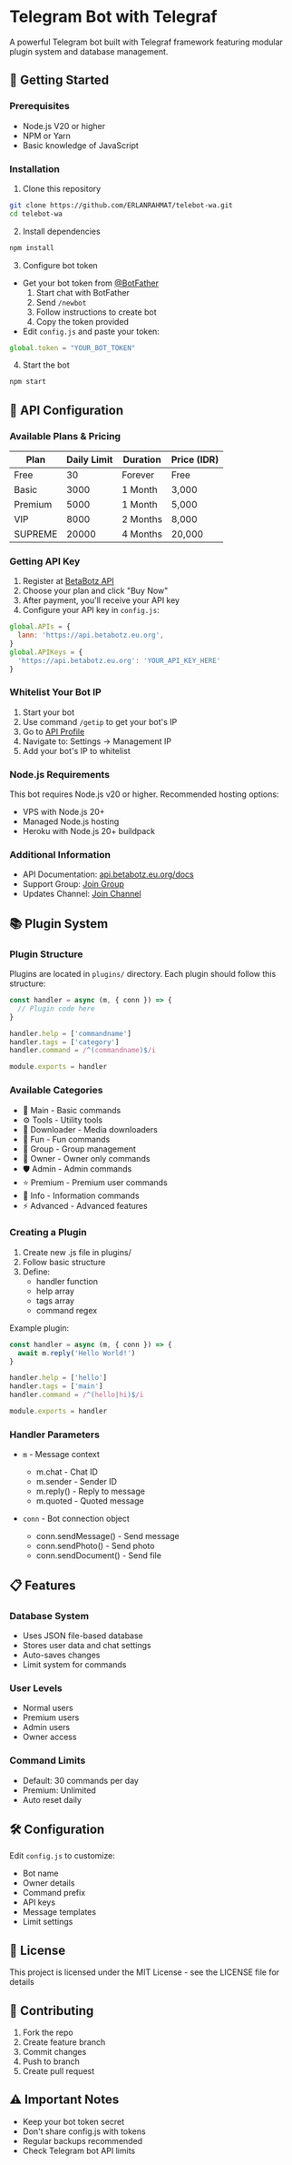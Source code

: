 # Telegram Bot with Telegraf

A powerful Telegram bot built with Telegraf framework featuring modular plugin system and database management.

## 🚀 Getting Started

### Prerequisites
- Node.js V20 or higher
- NPM or Yarn
- Basic knowledge of JavaScript

### Installation
1. Clone this repository
```bash
git clone https://github.com/ERLANRAHMAT/telebot-wa.git
cd telebot-wa
```

2. Install dependencies
```bash
npm install
```

3. Configure bot token
- Get your bot token from [@BotFather](https://t.me/BotFather)
  1. Start chat with BotFather
  2. Send `/newbot`
  3. Follow instructions to create bot
  4. Copy the token provided
- Edit `config.js` and paste your token:
```javascript
global.token = "YOUR_BOT_TOKEN"
```

4. Start the bot
```bash
npm start
```

## 🔑 API Configuration

### Available Plans & Pricing

| Plan     | Daily Limit | Duration | Price (IDR) |
|----------|------------|----------|-------------|
| Free     | 30         | Forever  | Free        |
| Basic    | 3000       | 1 Month  | 3,000      |
| Premium  | 5000       | 1 Month  | 5,000      |
| VIP      | 8000       | 2 Months | 8,000      |
| SUPREME  | 20000      | 4 Months | 20,000     |

### Getting API Key

1. Register at [BetaBotz API](https://api.betabotz.eu.org)
2. Choose your plan and click "Buy Now"
3. After payment, you'll receive your API key
4. Configure your API key in `config.js`:

```javascript
global.APIs = {   
  lann: 'https://api.betabotz.eu.org',
}
global.APIKeys = { 
  'https://api.betabotz.eu.org': 'YOUR_API_KEY_HERE'
}
```

### Whitelist Your Bot IP

1. Start your bot
2. Use command `/getip` to get your bot's IP
3. Go to [API Profile](https://api.betabotz.eu.org/profile)
4. Navigate to: Settings -> Management IP
5. Add your bot's IP to whitelist

### Node.js Requirements

This bot requires Node.js v20 or higher. Recommended hosting options:
- VPS with Node.js 20+
- Managed Node.js hosting
- Heroku with Node.js 20+ buildpack

### Additional Information

- API Documentation: [api.betabotz.eu.org/docs](https://api.betabotz.eu.org/docs)
- Support Group: [Join Group](https://chat.whatsapp.com/H8XPKS8vmHm2spliGlKY41)
- Updates Channel: [Join Channel](https://whatsapp.com/channel/0029VaiIG3UJpe8n3Y2MZ51z)

## 📚 Plugin System

### Plugin Structure
Plugins are located in `plugins/` directory. Each plugin should follow this structure:

```javascript
const handler = async (m, { conn }) => {
  // Plugin code here
}

handler.help = ['commandname']
handler.tags = ['category']
handler.command = /^(commandname)$/i

module.exports = handler
```

### Available Categories
- 🎯 Main - Basic commands
- ⚙️ Tools - Utility tools
- 💫 Downloader - Media downloaders
- 🎪 Fun - Fun commands
- 👾 Group - Group management
- 👤 Owner - Owner only commands
- 🛡️ Admin - Admin commands
- ⭐ Premium - Premium user commands
- 🎐 Info - Information commands
- ⚡ Advanced - Advanced features

### Creating a Plugin
1. Create new .js file in plugins/
2. Follow basic structure
3. Define:
   - handler function
   - help array
   - tags array
   - command regex

Example plugin:
```javascript
const handler = async (m, { conn }) => {
  await m.reply('Hello World!')
}

handler.help = ['hello']
handler.tags = ['main']
handler.command = /^(hello|hi)$/i

module.exports = handler
```

### Handler Parameters
- `m` - Message context
  - m.chat - Chat ID
  - m.sender - Sender ID
  - m.reply() - Reply to message
  - m.quoted - Quoted message

- `conn` - Bot connection object
  - conn.sendMessage() - Send message
  - conn.sendPhoto() - Send photo
  - conn.sendDocument() - Send file

## 📋 Features

### Database System
- Uses JSON file-based database
- Stores user data and chat settings
- Auto-saves changes
- Limit system for commands

### User Levels
- Normal users
- Premium users
- Admin users
- Owner access

### Command Limits
- Default: 30 commands per day
- Premium: Unlimited
- Auto reset daily

## 🛠️ Configuration

Edit `config.js` to customize:
- Bot name
- Owner details
- Command prefix
- API keys
- Message templates
- Limit settings

## 📝 License

This project is licensed under the MIT License - see the LICENSE file for details

## 🤝 Contributing

1. Fork the repo
2. Create feature branch
3. Commit changes
4. Push to branch
5. Create pull request

## ⚠️ Important Notes

- Keep your bot token secret
- Don't share config.js with tokens
- Regular backups recommended
- Check Telegram bot API limits
